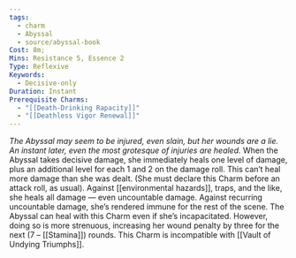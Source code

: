 ```yaml
---
tags:
  - charm
  - Abyssal
  - source/abyssal-book
Cost: 8m; 
Mins: Resistance 5, Essence 2
Type: Reflexive
Keywords:
  - Decisive-only
Duration: Instant
Prerequisite Charms:
  - "[[Death-Drinking Rapacity]]"
  - "[[Deathless Vigor Renewal]]"
---
```

*The Abyssal may seem to be injured, even slain, but her wounds are a lie. An instant later, even the most grotesque of injuries are healed.*
When the Abyssal takes decisive damage, she immediately heals one level of damage, plus an additional level for each 1 and 2 on the damage roll. This can’t heal more damage than she was dealt. (She must declare this Charm before an attack roll, as usual).
Against [[environmental hazards]], traps, and the like, she heals all damage — even uncountable damage.
Against recurring uncountable damage, she’s rendered immune for the rest of the scene.
The Abyssal can heal with this Charm even if she’s incapacitated. However, doing so is more strenuous, increasing her wound penalty by three for the next (7 – [[Stamina]]) rounds.
This Charm is incompatible with [[Vault of Undying Triumphs]].